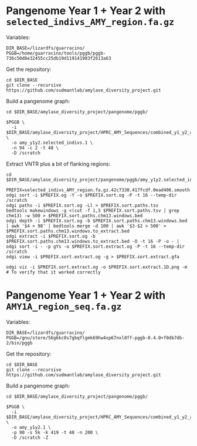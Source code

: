 # Pangenome Year 1 + Year 2 with `selected_indivs_AMY_region.fa.gz`

Variables:

```shell
DIR_BASE=/lizardfs/guarracino/
PGGB=/home/guarracino/tools/pggb/pggb-736c50d8e32455cc25db19d119141903f2613a63
```

Get the repository:

```shell
cd $DIR_BASE
git clone --recursive https://github.com/sudmantlab/amylase_diversity_project.git
```

Build a pangenome graph:

```shell
cd $DIR_BASE/amylase_diversity_project/pangenome/pggb/

$PGGB \
  -i $DIR_BASE/amylase_diversity_project/HPRC_AMY_Sequences/combined_y1_y2_analyses/output/pggb_input/selected_indivs_AMY_region.fa.gz \
  -o amy_y1y2.selected_indivs.1 \
  -n 94 -c 2 -t 48 \
  -D /scratch
```

Extract VNTR plus a bit of flanking regions:

```shell
cd $DIR_BASE/amylase_diversity_project/pangenome/pggb/amy_y1y2.selected_indivs.1

PREFIX=selected_indivs_AMY_region.fa.gz.42c7330.417fcdf.0ead406.smooth.final
odgi sort -i $PREFIX.og -Y -o $PREFIX.sort.og -P -t 16 --temp-dir /scratch
odgi paths -i $PREFIX.sort.og -Ll > $PREFIX.sort.paths.tsv
bedtools makewindows -g <(cut -f 1,3 $PREFIX.sort.paths.tsv | grep chm13) -w 500 > $PREFIX.sort.paths.chm13.windows.bed
odgi depth -i $PREFIX.sort.og -b $PREFIX.sort.paths.chm13.windows.bed | awk '$4 > 98' | bedtools merge -d 100 | awk '$3-$2 > 500' > $PREFIX.sort.paths.chm13.windows.to_extract.bed 
odgi extract -i $PREFIX.sort.og -b $PREFIX.sort.paths.chm13.windows.to_extract.bed -O -t 16 -P -o - | odgi sort -i - -p gYs -o $PREFIX.sort.extract.og -P -t 16 --temp-dir /scratch
odgi view -i $PREFIX.sort.extract.og -g > $PREFIX.sort.extract.gfa

odgi viz -i $PREFIX.sort.extract.og -o $PREFIX.sort.extract.1D.png -m # To verify that it worked correctly
```


# Pangenome Year 1 + Year 2 with `AMY1A_region_seq.fa.gz`

Variables:

```shell
DIR_BASE=/lizardfs/guarracino/
PGGB=/gnu/store/56g6kc0s7gbqflgmk69hw4xp67nxl8ff-pggb-0.4.0+f0db7db-2/bin/pggb
```

Get the repository:

```shell
cd $DIR_BASE
git clone --recursive https://github.com/sudmantlab/amylase_diversity_project.git
```

Build a pangenome graph:

```shell
cd $DIR_BASE/amylase_diversity_project/pangenome/pggb/

$PGGB \
  -i $DIR_BASE/amylase_diversity_project/HPRC_AMY_Sequences/combined_y1_y2_analyses/input/y1_y2_HPRC/AMY1A_region_seq.fa.gz \
  -o amy_y1y2.1 \
  -p 90 -s 5k -k 419 -t 48 -n 200 \
  -D /scratch -Z
```
